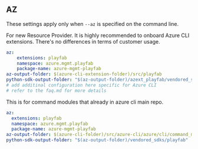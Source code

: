 ## AZ

These settings apply only when `--az` is specified on the command line.

For new Resource Provider. It is highly recommended to onboard Azure CLI extensions. There's no differences in terms of customer usage. 

``` yaml $(az) && $(target-mode) != 'core'
az:
    extensions: playfab
    namespace: azure.mgmt.playfab
    package-name: azure-mgmt-playfab
az-output-folder: $(azure-cli-extension-folder)/src/playfab
python-sdk-output-folder: "$(az-output-folder)/azext_playfab/vendored_sdks/playfab"
# add additinal configuration here specific for Azure CLI
# refer to the faq.md for more details
```



This is for command modules that already in azure cli main repo. 
``` yaml $(az) && $(target-mode) == 'core'
az:
  extensions: playfab
  namespace: azure.mgmt.playfab
  package-name: azure-mgmt-playfab
az-output-folder: $(azure-cli-folder)/src/azure-cli/azure/cli/command_modules/playfab
python-sdk-output-folder: "$(az-output-folder)/vendored_sdks/playfab"
``` 